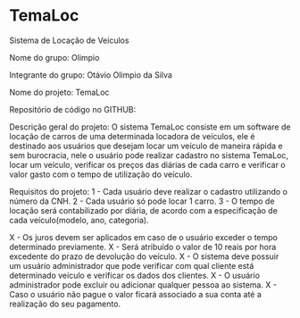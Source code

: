 # TemaLoc
Sistema de Locação de Veículos


Nome do grupo: 
Olimpio

Integrante do grupo:
Otávio Olimpio da Silva

Nome do projeto: 
TemaLoc

Repositório de código no GITHUB:


Descrição geral do projeto:
O sistema TemaLoc consiste em um software de locação de carros de uma determinada locadora de veículos, ele é destinado aos usuários que desejam locar um veículo de maneira rápida e sem burocracia, nele o usuário pode realizar cadastro no sistema TemaLoc, locar um veículo, verificar os preços das diárias de cada carro e verificar o valor gasto com o tempo de utilização do veículo.

Requisitos do projeto:
1 - Cada usuário deve realizar o cadastro utilizando o número da CNH.
2 - Cada usuário só pode locar 1 carro.
3 - O tempo de locação será contabilizado por diária, de acordo com a especificação de cada veículo(modelo, ano, categoria).

X - Os juros devem ser aplicados em caso de o usuário exceder o tempo determinado previamente. 
X - Será atribuído o valor de 10 reais por hora excedente do prazo de devolução do veículo.
X - O sistema deve possuir um usuário administrador que pode verificar com qual cliente está determinado veículo e verificar os dados dos clientes.
X - O usuário administrador pode excluir ou adicionar qualquer pessoa ao sistema.
X - Caso o usuário não pague o valor ficará associado a sua conta até a realização do seu pagamento.



